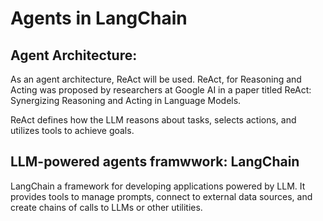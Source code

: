 # Agents in LangChain
               
## Agent Architecture:

As an agent architecture, ReAct will be used. ReAct, for Reasoning and Acting was proposed by researchers at Google AI in a paper titled ReAct: Synergizing Reasoning and Acting in Language Models.

ReAct defines how the LLM reasons about tasks, selects actions, and utilizes tools to achieve goals.

## LLM-powered agents framwwork: LangChain

LangChain a framework for developing applications powered by LLM. It provides tools to manage prompts, connect to external data sources, and create chains of calls to LLMs or other utilities.
